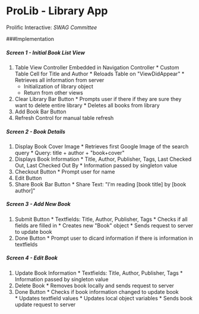 # ProLib - Library App
Prolific Interactive: *SWAG Committee*

###Implementation 

##### *Screen 1 - Initial Book List View* 
  1. Table View Controller Embedded in Navigation Controller
    * Custom Table Cell for Title and Author
    * Reloads Table on "ViewDidAppear"
    * Retrieves all information from server
      * Initialization of library object
      * Return from other views
  2. Clear Library Bar Button
    * Prompts user if there if they are sure they want to delete entire library
    * Deletes all books from library
  3. Add Book Bar Button
  4. Refresh Control for manual table refresh
  
##### *Screen 2 - Book Details*
  1. Display Book Cover Image
    * Retrieves first Google Image of the search query
    * Query: title + author + "book+cover"
  2. Displays Book Information
    * Title, Author, Publisher, Tags, Last Checked Out, Last Checked Out By
    * Information passed by singleton value
  3. Checkout Button
    * Prompt user for name
  4. Edit Button
  5. Share Book Bar Button
    * Share Text: "I'm reading [book title] by [book author]"
  
##### *Screen 3 - Add New Book*
  1. Submit Button
    * Textfields: Title, Author, Publisher, Tags
    * Checks if all fields are filled in 
    * Creates new "Book" object
    * Sends request to server to update book
  2. Done Button
    * Prompt user to dicard information if there is information in textfields
  
##### *Screen 4 - Edit Book*
  1. Update Book Information
    * Textfields: Title, Author, Publisher, Tags
    * Information passed by singleton value
  2. Delete Book
    * Removes book locally and sends request to server
  3. Done Button
    * Checks if book information changed to update book  
    * Updates textfield values 
    * Updates local object variables
    * Sends book update request to server 


    



